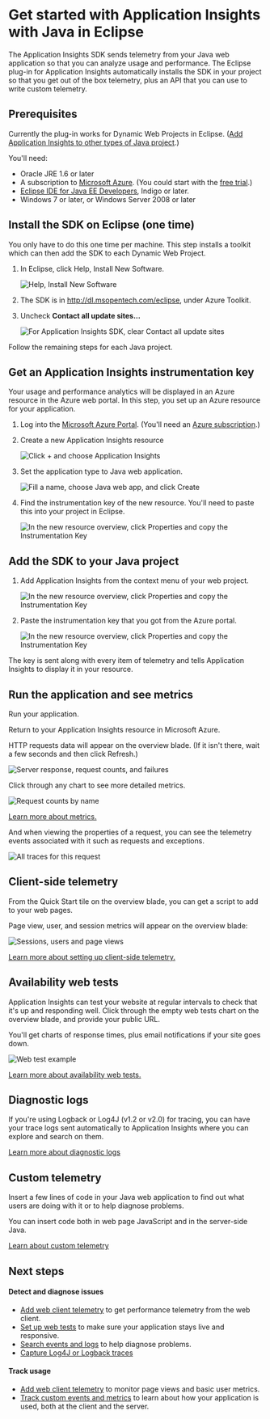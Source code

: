 <properties 
	pageTitle="Get started with Application Insights with Java in Eclipse" 
	description="Use the Eclipse plug-in to add performance and usage monitoring to your Java website with Application Insights" 
	services="application-insights" 
    documentationCenter="java"
	authors="alancameronwills" 
	manager="keboyd"/>

<tags 
	ms.service="application-insights" 
	ms.workload="tbd" 
	ms.tgt_pltfrm="ibiza" 
	ms.devlang="na" 
	ms.topic="article" 
	ms.date="03/03/2015" 
	ms.author="awills"/>
 
# Get started with Application Insights with Java in Eclipse

The Application Insights SDK sends telemetry from your Java web application so that you can analyze usage and performance. The Eclipse plug-in for Application Insights automatically installs the SDK in your project so that you get out of the box telemetry, plus an API that you can use to write custom telemetry.   


## Prerequisites

Currently the plug-in works for Dynamic Web Projects in Eclipse. 
([Add Application Insights to other types of Java project][java].)

You'll need:

* Oracle JRE 1.6 or later
* A subscription to [Microsoft Azure](http://azure.microsoft.com/). (You could start with the [free trial](http://azure.microsoft.com/pricing/free-trial/).)
* [Eclipse IDE for Java EE Developers](http://www.eclipse.org/downloads/), Indigo or later.
* Windows 7 or later, or Windows Server 2008 or later

## Install the SDK on Eclipse (one time)

You only have to do this one time per machine. This step installs a toolkit which can then add the SDK to each Dynamic Web Project.

1. In Eclipse, click Help, Install New Software.

    ![Help, Install New Software](./media/app-insights-java-eclipse/0-plugin.png)

2. The SDK is in http://dl.msopentech.com/eclipse, under Azure Toolkit. 
3. Uncheck **Contact all update sites...**

    ![For Application Insights SDK, clear Contact all update sites](./media/app-insights-java-eclipse/1-plugin.png)

Follow the remaining steps for each Java project.

## Get an Application Insights instrumentation key

Your usage and performance analytics will be displayed in an Azure resource in the Azure web portal. In this step, you set up an Azure resource for your application.

1. Log into the [Microsoft Azure Portal](https://portal.azure.com). (You'll need an [Azure subscription](http://azure.microsoft.com/).)
2. Create a new Application Insights resource

    ![Click + and choose Application Insights](./media/app-insights-java-eclipse/01-create.png)
3. Set the application type to Java web application.

    ![Fill a name, choose Java web app, and click Create](./media/app-insights-java-eclipse/02-create.png)
4. Find the instrumentation key of the new resource. You'll need to paste this into your project in Eclipse.

    ![In the new resource overview, click Properties and copy the Instrumentation Key](./media/app-insights-java-eclipse/03-key.png)

## Add the SDK to your Java project

1. Add Application Insights from the context menu of your web project.

    ![In the new resource overview, click Properties and copy the Instrumentation Key](./media/app-insights-java-eclipse/4-addai.png)
2. Paste the instrumentation key that you got from the Azure portal.

    ![In the new resource overview, click Properties and copy the Instrumentation Key](./media/app-insights-java-eclipse/5-config.png)


The key is sent along with every item of telemetry and tells Application Insights to display it in your resource.

## Run the application and see metrics

Run your application.

Return to your Application Insights resource in Microsoft Azure.

HTTP requests data will appear on the overview blade. (If it isn't there, wait a few seconds and then click Refresh.)

![Server response, request counts, and failures ](./media/app-insights-java-eclipse/5-results.png)
 

Click through any chart to see more detailed metrics. 

![Request counts by name](./media/app-insights-java-eclipse/6-barchart.png)


[Learn more about metrics.][metrics]

 

And when viewing the properties of a request, you can see the telemetry events associated with it such as requests and exceptions.
 
![All traces for this request](./media/app-insights-java-eclipse/7-instance.png)


## Client-side telemetry

From the Quick Start tile on the overview blade, you can get a script to add to your web pages. 

Page view, user, and session metrics will appear on the overview blade:

![Sessions, users and page views](./media/app-insights-java-eclipse/appinsights-47usage-2.png)

[Learn more about setting up client-side telemetry.][usage]

## Availability web tests

Application Insights can test your website at regular intervals to check that it's up and responding well. Click through the empty web tests chart on the overview blade, and provide your public URL. 

You'll get charts of response times, plus email notifications if your site goes down.

![Web test example](./media/app-insights-java-eclipse/appinsights-10webtestresult.png)

[Learn more about availability web tests.][availability] 

## Diagnostic logs

If you're using Logback or Log4J (v1.2 or v2.0) for tracing, you can have your trace logs sent automatically to Application Insights where you can explore and search on them.

[Learn more about diagnostic logs][javalogs]

## Custom telemetry 

Insert a few lines of code in your Java web application to find out what users are doing with it or to help diagnose problems. 

You can insert code both in web page JavaScript and in the server-side Java.

[Learn about custom telemetry][track]



## Next steps

#### Detect and diagnose issues

* [Add web client telemetry][usage] to get performance telemetry from the web client.
* [Set up web tests][availability] to make sure your application stays live and responsive.
* [Search events and logs][diagnostic] to help diagnose problems.
* [Capture Log4J or Logback traces][javalogs]

#### Track usage

* [Add web client telemetry][usage] to monitor page views and basic user metrics.
* [Track custom events and metrics][track] to learn about how your application is used, both at the client and the server.


<!--Link references-->

[availability]: app-insights-monitor-web-app-availability.md
[diagnostic]: app-insights-diagnostic-search.md
[java]: app-insights-java-get-started.md
[javalogs]: app-insights-java-trace-logs.md
[metrics]: app-insights-metrics-explorer.md
[track]: app-insights-custom-events-metrics-api.md
[usage]: app-insights-web-track-usage.md

 

<!---HONumber=62-->